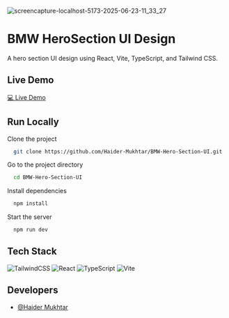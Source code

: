 ![screencapture-localhost-5173-2025-06-23-11_33_27](https://github.com/user-attachments/assets/357cd7bc-c691-4122-b756-42ea211b0b79)


# BMW HeroSection UI Design

A hero section UI design using React, Vite, TypeScript, and Tailwind CSS.

## Live Demo

<a href="https://bmwherosectionui.vercel.app/" target="_blank" title="Demo">💻 Live Demo</a>


## Run Locally

Clone the project

```bash
  git clone https://github.com/Haider-Mukhtar/BMW-Hero-Section-UI.git
```

Go to the project directory

```bash
  cd BMW-Hero-Section-UI
```

Install dependencies

```bash
  npm install
```

Start the server

```bash
  npm run dev
```


## Tech Stack

![TailwindCSS](https://img.shields.io/badge/tailwindcss-%2338B2AC.svg?style=for-the-badge&logo=tailwind-css&logoColor=white) ![React](https://img.shields.io/badge/react-%2320232a.svg?style=for-the-badge&logo=react&logoColor=%2361DAFB)  ![TypeScript](https://img.shields.io/badge/typescript-%23007ACC.svg?style=for-the-badge&logo=typescript&logoColor=white) ![Vite](https://img.shields.io/badge/vite-%23646CFF.svg?style=for-the-badge&logo=vite&logoColor=white)


## Developers

- [@Haider Mukhtar](https://github.com/Haider-Mukhtar)


